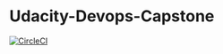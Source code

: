 # Udacity-Devops-Capstone

[![CircleCI](https://circleci.com/gh/dejavxtrem/Udacity-Devops-Capstone/tree/master.svg?style=svg)](https://circleci.com/gh/dejavxtrem/Udacity-Devops-Capstone/tree/master)
